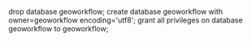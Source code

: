 drop database geoworkflow;
create database geoworkflow with owner=geoworkflow encoding='utf8';
grant all privileges on database geoworkflow to geoworkflow;